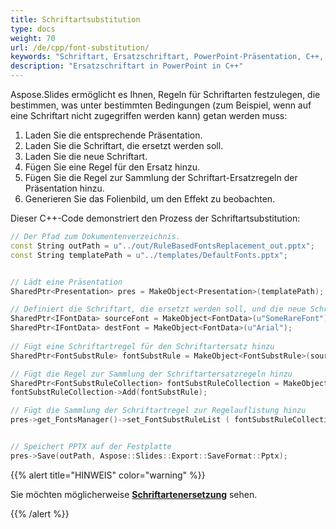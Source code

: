 ```yaml
---
title: Schriftartsubstitution
type: docs
weight: 70
url: /de/cpp/font-substitution/
keywords: "Schriftart, Ersatzschriftart, PowerPoint-Präsentation, C++, CPP, Aspose.Slides für C++"
description: "Ersatzschriftart in PowerPoint in C++"
---
```


Aspose.Slides ermöglicht es Ihnen, Regeln für Schriftarten festzulegen, die bestimmen, was unter bestimmten Bedingungen (zum Beispiel, wenn auf eine Schriftart nicht zugegriffen werden kann) getan werden muss:

1. Laden Sie die entsprechende Präsentation.
2. Laden Sie die Schriftart, die ersetzt werden soll.
3. Laden Sie die neue Schriftart.
4. Fügen Sie eine Regel für den Ersatz hinzu.
5. Fügen Sie die Regel zur Sammlung der Schriftart-Ersatzregeln der Präsentation hinzu.
6. Generieren Sie das Folienbild, um den Effekt zu beobachten.

Dieser C++-Code demonstriert den Prozess der Schriftartsubstitution:

```c++
// Der Pfad zum Dokumentenverzeichnis.
const String outPath = u"../out/RuleBasedFontsReplacement_out.pptx";
const String templatePath = u"../templates/DefaultFonts.pptx";


// Lädt eine Präsentation
SharedPtr<Presentation> pres = MakeObject<Presentation>(templatePath);

// Definiert die Schriftart, die ersetzt werden soll, und die neue Schriftart
SharedPtr<IFontData> sourceFont = MakeObject<FontData>(u"SomeRareFont");
SharedPtr<IFontData> destFont = MakeObject<FontData>(u"Arial");
	
// Fügt eine Schriftartregel für den Schriftartersatz hinzu
SharedPtr<FontSubstRule> fontSubstRule = MakeObject<FontSubstRule>(sourceFont, destFont, FontSubstCondition::WhenInaccessible);

// Fügt die Regel zur Sammlung der Schriftartersatzregeln hinzu
SharedPtr<FontSubstRuleCollection> fontSubstRuleCollection = MakeObject<FontSubstRuleCollection>();
fontSubstRuleCollection->Add(fontSubstRule);

// Fügt die Sammlung der Schriftartregel zur Regelauflistung hinzu
pres->get_FontsManager()->set_FontSubstRuleList ( fontSubstRuleCollection);


// Speichert PPTX auf der Festplatte
pres->Save(outPath, Aspose::Slides::Export::SaveFormat::Pptx);
```

{{% alert title="HINWEIS" color="warning" %}} 

Sie möchten möglicherweise [**Schriftartenersetzung**](/slides/de/cpp/font-replacement/) sehen. 

{{% /alert %}}
